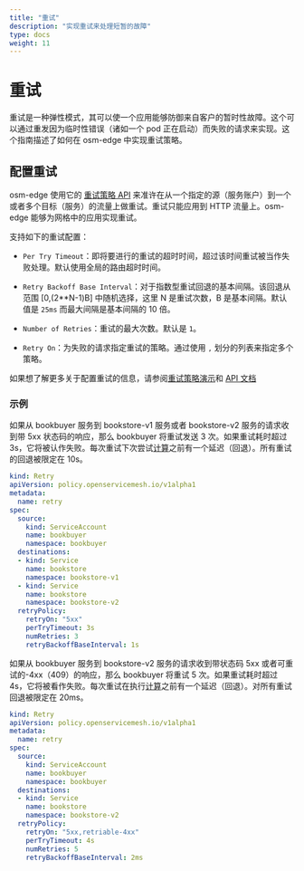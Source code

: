 ```yaml
---
title: "重试"
description: "实现重试来处理短暂的故障"
type: docs
weight: 11
---
```


# 重试

重试是一种弹性模式，其可以使一个应用能够防御来自客户的暂时性故障。这个可以通过重发因为临时性错误（诸如一个 pod 正在启动）而失败的请求来实现。这个指南描述了如何在 osm-edge 中实现重试策略。


## 配置重试

osm-edge 使用它的 [重试策略 API][1] 来准许在从一个指定的源（服务账户）到一个或者多个目标（服务）的流量上做重试。重试只能应用到 HTTP 流量上。osm-edge 能够为网格中的应用实现重试。

支持如下的重试配置：

- `Per Try Timeout`：即将要进行的重试的超时时间，超过该时间重试被当作失败处理。默认使用全局的路由超时时间。

- `Retry Backoff Base Interval`：对于指数型重试回退的基本间隔。该回退从范围 [0,(2**N-1)B] 中随机选择，这里 N 是重试次数，B 是基本间隔。默认值是 `25ms` 而最大间隔是基本间隔的 10 倍。

- `Number of Retries`：重试的最大次数。默认是 `1`。

- `Retry On`：为失败的请求指定重试的策略。通过使用 `,` 划分的列表来指定多个策略。

如果想了解更多关于配置重试的信息，请参阅[重试策略演示](docs/demos/retry_policy)和 [API 文档][1]

### 示例
如果从 bookbuyer 服务到 bookstore-v1 服务或者 bookstore-v2 服务的请求收到带 5xx 状态码的响应，那么 bookbuyer 将重试发送 3 次。如果重试耗时超过 3s，它将被认作失败。每次重试下次尝试[计算](#配置重试)之前有一个延迟（回退）。所有重试的回退被限定在 10s。
```yaml
kind: Retry
apiVersion: policy.openservicemesh.io/v1alpha1
metadata:
  name: retry
spec:
  source:
    kind: ServiceAccount
    name: bookbuyer
    namespace: bookbuyer
  destinations:
  - kind: Service
    name: bookstore
    namespace: bookstore-v1
  - kind: Service
    name: bookstore
    namespace: bookstore-v2
  retryPolicy:
    retryOn: "5xx"
    perTryTimeout: 3s
    numRetries: 3
    retryBackoffBaseInterval: 1s
```

如果从 bookbuyer 服务到 bookstore-v2 服务的请求收到带状态码 5xx 或者可重试的-4xx（409）的响应，那么 bookbuyer 将重试 5 次。如果重试耗时超过 4s，它将被看作失败。每次重试在执行[计算](#配置重试)之前有一个延迟（回退）。对所有重试回退被限定在 20ms。
```yaml
kind: Retry
apiVersion: policy.openservicemesh.io/v1alpha1
metadata:
  name: retry
spec:
  source:
    kind: ServiceAccount
    name: bookbuyer
    namespace: bookbuyer
  destinations:
  - kind: Service
    name: bookstore
    namespace: bookstore-v2
  retryPolicy:
    retryOn: "5xx,retriable-4xx"
    perTryTimeout: 4s
    numRetries: 5
    retryBackoffBaseInterval: 2ms
```

[1]: /docs/api_reference/policy/v1alpha1/#policy.openservicemesh.io/v1alpha1.RetrySpec